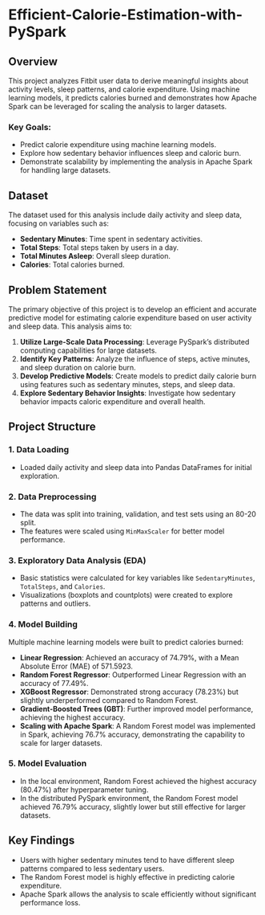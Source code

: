 # Efficient-Calorie-Estimation-with-PySpark

## Overview
This project analyzes Fitbit user data to derive meaningful insights about activity levels, sleep patterns, and calorie expenditure. Using machine learning models, it predicts calories burned and demonstrates how Apache Spark can be leveraged for scaling the analysis to larger datasets.

### Key Goals:
- Predict calorie expenditure using machine learning models.
- Explore how sedentary behavior influences sleep and caloric burn.
- Demonstrate scalability by implementing the analysis in Apache Spark for handling large datasets.

## Dataset
The dataset used for this analysis include daily activity and sleep data, focusing on variables such as:
- **Sedentary Minutes**: Time spent in sedentary activities.
- **Total Steps**: Total steps taken by users in a day.
- **Total Minutes Asleep**: Overall sleep duration.
- **Calories**: Total calories burned.

## Problem Statement
The primary objective of this project is to develop an efficient and accurate predictive model for estimating calorie expenditure based on user activity and sleep data. This analysis aims to:
1. **Utilize Large-Scale Data Processing**: Leverage PySpark’s distributed computing capabilities for large datasets.
2. **Identify Key Patterns**: Analyze the influence of steps, active minutes, and sleep duration on calorie burn.
3. **Develop Predictive Models**: Create models to predict daily calorie burn using features such as sedentary minutes, steps, and sleep data.
4. **Explore Sedentary Behavior Insights**: Investigate how sedentary behavior impacts caloric expenditure and overall health.

## Project Structure
### 1. **Data Loading**
   - Loaded daily activity and sleep data into Pandas DataFrames for initial exploration.

### 2. **Data Preprocessing**
   - The data was split into training, validation, and test sets using an 80-20 split.
   - The features were scaled using `MinMaxScaler` for better model performance.

### 3. **Exploratory Data Analysis (EDA)**
   - Basic statistics were calculated for key variables like `SedentaryMinutes`, `TotalSteps`, and `Calories`.
   - Visualizations (boxplots and countplots) were created to explore patterns and outliers.

### 4. **Model Building**
   Multiple machine learning models were built to predict calories burned:
   - **Linear Regression**: Achieved an accuracy of 74.79%, with a Mean Absolute Error (MAE) of 571.5923.
   - **Random Forest Regressor**: Outperformed Linear Regression with an accuracy of 77.49%.
   - **XGBoost Regressor**: Demonstrated strong accuracy (78.23%) but slightly underperformed compared to Random Forest.
   - **Gradient-Boosted Trees (GBT)**: Further improved model performance, achieving the highest accuracy.
   - **Scaling with Apache Spark**: A Random Forest model was implemented in Spark, achieving 76.7% accuracy, demonstrating the capability to scale for larger datasets.

### 5. **Model Evaluation**
   - In the local environment, Random Forest achieved the highest accuracy (80.47%) after hyperparameter tuning.
   - In the distributed PySpark environment, the Random Forest model achieved 76.79% accuracy, slightly lower but still effective for larger datasets.

## Key Findings
- Users with higher sedentary minutes tend to have different sleep patterns compared to less sedentary users.
- The Random Forest model is highly effective in predicting calorie expenditure.
- Apache Spark allows the analysis to scale efficiently without significant performance loss.


